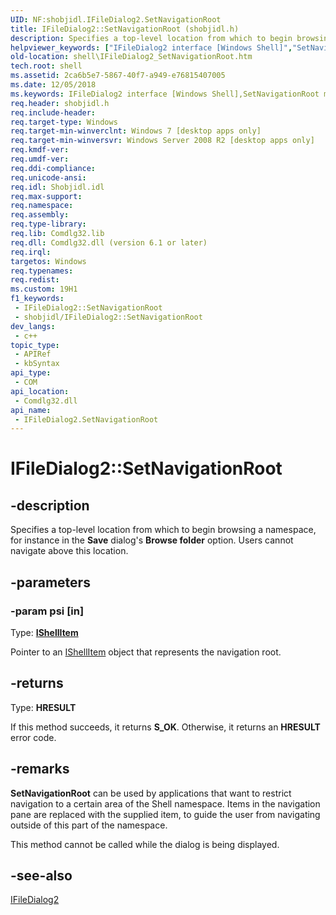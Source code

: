 ```yaml
---
UID: NF:shobjidl.IFileDialog2.SetNavigationRoot
title: IFileDialog2::SetNavigationRoot (shobjidl.h)
description: Specifies a top-level location from which to begin browsing a namespace, for instance in the Save dialog's Browse folder option. Users cannot navigate above this location.
helpviewer_keywords: ["IFileDialog2 interface [Windows Shell]","SetNavigationRoot method","IFileDialog2.SetNavigationRoot","IFileDialog2::SetNavigationRoot","SetNavigationRoot","SetNavigationRoot method [Windows Shell]","SetNavigationRoot method [Windows Shell]","IFileDialog2 interface","_shell_IFileDialog2_SetNavigationRoot","shell.IFileDialog2_SetNavigationRoot","shobjidl/IFileDialog2::SetNavigationRoot"]
old-location: shell\IFileDialog2_SetNavigationRoot.htm
tech.root: shell
ms.assetid: 2ca6b5e7-5867-40f7-a949-e76815407005
ms.date: 12/05/2018
ms.keywords: IFileDialog2 interface [Windows Shell],SetNavigationRoot method, IFileDialog2.SetNavigationRoot, IFileDialog2::SetNavigationRoot, SetNavigationRoot, SetNavigationRoot method [Windows Shell], SetNavigationRoot method [Windows Shell],IFileDialog2 interface, _shell_IFileDialog2_SetNavigationRoot, shell.IFileDialog2_SetNavigationRoot, shobjidl/IFileDialog2::SetNavigationRoot
req.header: shobjidl.h
req.include-header: 
req.target-type: Windows
req.target-min-winverclnt: Windows 7 [desktop apps only]
req.target-min-winversvr: Windows Server 2008 R2 [desktop apps only]
req.kmdf-ver: 
req.umdf-ver: 
req.ddi-compliance: 
req.unicode-ansi: 
req.idl: Shobjidl.idl
req.max-support: 
req.namespace: 
req.assembly: 
req.type-library: 
req.lib: Comdlg32.lib
req.dll: Comdlg32.dll (version 6.1 or later)
req.irql: 
targetos: Windows
req.typenames: 
req.redist: 
ms.custom: 19H1
f1_keywords:
 - IFileDialog2::SetNavigationRoot
 - shobjidl/IFileDialog2::SetNavigationRoot
dev_langs:
 - c++
topic_type:
 - APIRef
 - kbSyntax
api_type:
 - COM
api_location:
 - Comdlg32.dll
api_name:
 - IFileDialog2.SetNavigationRoot
---
```


# IFileDialog2::SetNavigationRoot


## -description

Specifies a top-level location from which to begin browsing a namespace, for instance in the <b>Save</b> dialog's <b>Browse folder</b> option. Users cannot navigate above this location.

## -parameters

### -param psi [in]

Type: <b><a href="/windows/desktop/api/shobjidl_core/nn-shobjidl_core-ishellitem">IShellItem</a></b>

Pointer to an <a href="/windows/desktop/api/shobjidl_core/nn-shobjidl_core-ishellitem">IShellItem</a> object that represents the navigation root.

## -returns

Type: <b>HRESULT</b>

If this method succeeds, it returns <b xmlns:loc="http://microsoft.com/wdcml/l10n">S_OK</b>. Otherwise, it returns an <b xmlns:loc="http://microsoft.com/wdcml/l10n">HRESULT</b> error code.

## -remarks

<b>SetNavigationRoot</b> can be used by applications that want to restrict navigation to a certain area of the Shell namespace. Items in the navigation pane are replaced with the supplied item, to guide the user from navigating outside of this part of the namespace.

This method cannot be called while the dialog is being displayed.

## -see-also

<a href="/windows/desktop/api/shobjidl/nn-shobjidl-ifiledialog2">IFileDialog2</a>